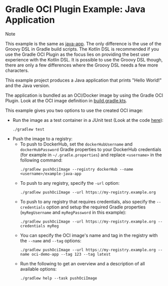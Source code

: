 # Gradle OCI Plugin Example: Java Application

> [!NOTE]
> This example is the same as [java-app](../java-app).
> The only difference is the use of the Groovy DSL in Gradle build scripts.
> The Kotlin DSL is recommended if you use the Gradle OCI Plugin as the focus lies on providing the best user experience with the Kotlin DSL.
> It is possible to use the Groovy DSL though, there are only a few differences where the Groovy DSL needs a few more characters.

This example project produces a Java application that prints "Hello World!" and the Java version.

The application is bundled as an OCI/Docker image by using the Gradle OCI Plugin.
Look at the OCI image definition in [build.gradle.kts](build.gradle).

This example gives you two options to use the created OCI image:
- Run the image as a test container in a JUnit test (Look at the code [here](src/test/java/org/example/java/app/ImageTest.java)):
  ```shell
  ./gradlew test
  ```
- Push the image to a registry:
  - To push to DockerHub, set the `dockerHubUsername` and `dockerHubPassword` Gradle properties to your DockerHub credentials (for example in `~/.gradle.properties`) and replace `<username>` in the following command:
    ```shell
    ./gradlew pushOciImage --registry dockerHub --name <username>/example-java-app
    ```
  - To push to any registry, specify the `-url` option:
    ```shell
    ./gradlew pushOciImage --url https://my-registry.example.org
    ```
  - To push to any registry that requires credentials, also specify the `--credentials` option and setup the required Gradle properties (`myRegUsername` and `myRegPassword` in this example):
    ```shell
    ./gradlew pushOciImage --url https://my-registry.example.org --credentials myReg
    ```
  - You can specify the OCI image's name and tag in the registry with the `--name` and `--tag` options:
    ```shell
    ./gradlew pushOciImage --url https://my-registry.example.org --name oci-demo-app --tag 123 --tag latest
    ```
  - Run the following to get an overview and a description of all available options:
    ```shell
    ./gradlew help --task pushOciImage
    ```
